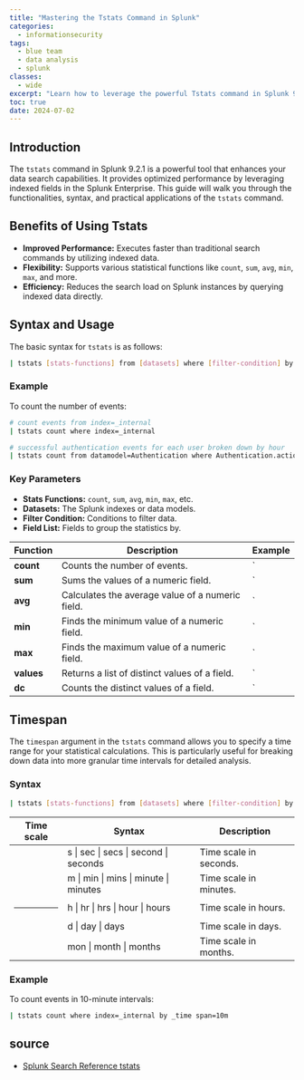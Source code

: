 ```yaml
---
title: "Mastering the Tstats Command in Splunk"
categories: 
  - informationsecurity
tags:
  - blue team
  - data analysis
  - splunk
classes: 
  - wide
excerpt: "Learn how to leverage the powerful Tstats command in Splunk 9.2.1 for optimized data analysis and improved search performance."
toc: true
date: 2024-07-02
---
```


## Introduction

The `tstats` command in Splunk 9.2.1 is a powerful tool that enhances your data search capabilities. It provides optimized performance by leveraging indexed fields in the Splunk Enterprise. This guide will walk you through the functionalities, syntax, and practical applications of the `tstats` command.

## Benefits of Using Tstats

- **Improved Performance:** Executes faster than traditional search commands by utilizing indexed data.
- **Flexibility:** Supports various statistical functions like `count`, `sum`, `avg`, `min`, `max`, and more.
- **Efficiency:** Reduces the search load on Splunk instances by querying indexed data directly.

## Syntax and Usage

The basic syntax for `tstats` is as follows:

```bash
| tstats [stats-functions] from [datasets] where [filter-condition] by [field-list]
```

### Example

To count the number of events:

```bash
# count events from index=_internal
| tstats count where index=_internal

# successful authentication events for each user broken down by hour
| tstats count from datamodel=Authentication where Authentication.action="success" by _time span=1h, Authentication.user
```

### Key Parameters

- **Stats Functions:** `count`, `sum`, `avg`, `min`, `max`, etc.
- **Datasets:** The Splunk indexes or data models.
- **Filter Condition:** Conditions to filter data.
- **Field List:** Fields to group the statistics by.

| Function      | Description | Example |
|---------------|-------------|---------|
| **count**     | Counts the number of events.                      | `| tstats count where index=_internal`                           |
| **sum**       | Sums the values of a numeric field.               | `| tstats sum(bytes) where index=web_logs by host`                    |
| **avg**       | Calculates the average value of a numeric field.  | `| tstats avg(duration) where index=transactions by service`           |
| **min**       | Finds the minimum value of a numeric field.       | `| tstats min(response_time) where index=web_logs by endpoint`         |
| **max**       | Finds the maximum value of a numeric field.       | `| tstats max(cpu_usage) where index=system_logs by host`              |
| **values**    | Returns a list of distinct values of a field.     | `| tstats values(status_code) where index=web_logs by host`            |
| **dc**        | Counts the distinct values of a field.            | `| tstats dc(user) where index=authentication by src_ip`               |

## Timespan

The `timespan` argument in the `tstats` command allows you to specify a time range for your statistical calculations. This is particularly useful for breaking down data into more granular time intervals for detailed analysis.

### Syntax

```bash
| tstats [stats-functions] from [datasets] where [filter-condition] by [field-list] _time span=[time-interval]
```

| Time scale | Syntax                               | Description              |
|------------|--------------------------------------|--------------------------|
| <sec>      | s \| sec \| secs \| second \| seconds| Time scale in seconds.   |
| <min>      | m \| min \| mins \| minute \| minutes| Time scale in minutes.   |
| <hr>       | h \| hr \| hrs \| hour \| hours      | Time scale in hours.     |
| <day>      | d \| day \| days                     | Time scale in days.      |
| <month>    | mon \| month \| months               | Time scale in months.    |

### Example

To count events in 10-minute intervals:

```bash
| tstats count where index=_internal by _time span=10m
```

## source

- [Splunk Search Reference tstats][def]

[def]: https://docs.splunk.com/Documentation/Splunk/9.2.1/SearchReference/Tstats
